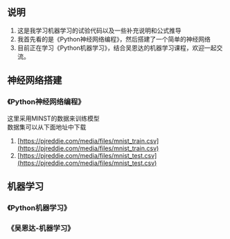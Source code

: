 ## 说明
1. 这是我学习机器学习的试验代码以及一些补充说明和公式推导
2. 我首先看的是《Python神经网络编程》，然后搭建了一个简单的神经网络
3. 目前正在学习《Python机器学习》，结合吴恩达的机器学习课程，欢迎一起交流。

## 神经网络搭建
### 《Python神经网络编程》
这里采用MINST的数据来训练模型  
数据集可以从下面地址中下载  

1. [https://pjreddie.com/media/files/mnist_train.csv](https://pjreddie.com/media/files/mnist_train.csv)
2. [https://pjreddie.com/media/files/mnist_test.csv](https://pjreddie.com/media/files/mnist_test.csv)

## 机器学习
### 《Python机器学习》
### 《吴恩达-机器学习》